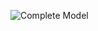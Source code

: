 ![Complete Model](https://github.dxc.com/ArchitectureOffice/DigitalExplorer/blob/master/images/CompleteModel.png)